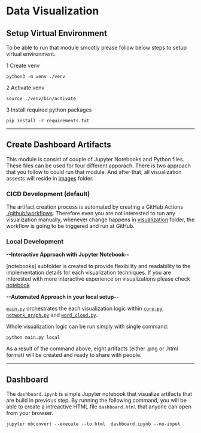 # Data Visualization

## Setup Virtual Environment

 To be able to run that module smootly please follow below steps to setup virtual environment.

1 Create venv
```shell
python3 -m venv ./venv
```
2 Activate venv
```shell
source ./venv/bin/activate
```
3 Install required python packages
```shell
pip install -r requirements.txt
```

---

## Create Dashboard Artifacts

This module is consist of couple of Jupyter Notebooks and Python files. These files can be used for four different apporach.
There is two approach that you follow to could run that module. And after that, all visualization assests will reside in [images](./images/) folder.


### CICD Development (default)

The artifact creation process is automated by creating a GitHub Actions [./github/workflows](../.github/workflows/visualization.yaml).
Therefore even you are not interested to run any visualization manually, whenever change happens in [visualization](./) folder, the workflow is going to be triggered and run at GitHub. 


### Local Development

**--Interactive Approach with Jupyter Notebook--**

[notebooks] subfolder is created to provide flexibility and readability to the implementation details for each visualization techniques.
If you are interested with more interactive experience on visualizations please check [notebook](./notebooks/visualization.ipynb)


**--Automated Approach in your local setup--**

[`main.py`](./main.py) orchestrates the each visualization logic within [`core.py`](./core.py), [`network_graph.py`](./network_graph.py) and [`word_cloud.py`](./word_cloud.py).

Whole visualization logic can be run simply with single command:
```shell
python main.py local
```
As a result of the command above, eight artifacts (either .png or .html format) will be created and ready to share with people.

---

## Dashboard
The `dashboard.ipynb` is simple Jupyter notebook that visualize artifacts that are build in previous step.
By running the following command, you will be able to create a intreactive HTML file `dashboard.html` that anyone can open from your browser.
```shell
jupyter nbconvert --execute --to html  dashboard.ipynb --no-input
```
